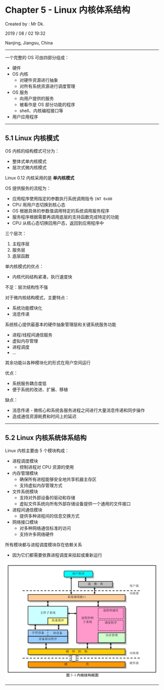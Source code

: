 # Chapter 5 - Linux 内核体系结构

Created by : Mr Dk.

2019 / 08 / 02 19:32

Nanjing, Jiangsu, China

---

一个完整的 OS 可由四部分组成：

* 硬件
* OS 内核
  * 对硬件资源进行抽象
  * 对所有系统资源进行调度管理
* OS 服务
  * 向用户提供的服务
  * 被看作是 OS 部分功能的程序
  * shell、内核编程接口等
* 用户应用程序

---

## 5.1 Linux 内核模式

OS 内核的结构模式可分为：

* 整体式单内核模式
* 层次式微内核模式

Linux 0.12 内核采用的是 __单内核模式__

OS 提供服务的流程为：

* 应用程序使用指定的参数执行系统调用指令 `INT 0x80`
* CPU 用用户态切换到核心态
* OS 根据具体的参数值调用特定的系统调用服务程序
* 服务程序根据需要再调用底层的支持函数完成特定的功能
* CPU 从核心态切换回用户态，返回到应用程序中

三个层次：

1. 主程序层
2. 服务层
3. 底层函数

单内核模式的优点：

* 内核代码结构紧凑，执行速度快

不足：层次结构性不强

对于微内核结构模式，主要特点：

* 系统功能模块化
* 消息传递

系统核心提供最基本的硬件抽象管理层和关键系统服务功能

* 进程/线程间通信服务
* 虚拟内存管理
* 进程调度
* ...

其余功能以各种模块化的形式在用户空间运行

优点：

* 系统服务耦合度低
* 便于系统的改进、扩展、移植

缺点：

* 消息传递 - 微核心和系统各服务进程之间进行大量消息传递和同步操作
* 造成通信资源耗费和时间上的延迟

---

## 5.2 Linux 内核系统体系结构

Linux 内核主要由 5 个模块构成：

* 进程调度模块	
  * 控制进程对 CPU 资源的使用
* 内存管理模块
  * 确保所有进程能够安全地共享机器主存区
  * 支持虚拟内存管理方式
* 文件系统模块
  * 支持对外部设备的驱动和存储
  * 虚拟文件系统向所有外部存储设备提供一个通用的文件接口
* 进程间通信模块
  * 提供多种进程间的信息交换方式
* 网络接口模块
  * 对多种网络通信标准的访问
  * 支持许多网络硬件

所有模块都与进程调度模块存在依赖关系

* 因为它们都需要依靠进程调度来挂起或重新运行

![5-4](./img/5-4.png)

---

